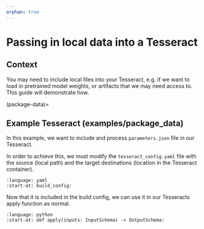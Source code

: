 ```yaml
---
orphan: true
---
```


# Passing in local data into a Tesseract

## Context
You may need to include local files into your Tesseract, e.g. if we want to load in pretrained model weights, or artifacts that we may need access to. This guide will demonstrate how.

(package-data)=
## Example Tesseract (examples/package_data)

In this example, we want to include and process `parameters.json` file in our Tesseract.

In order to achieve this, we must modify the `tesseract_config.yaml` file with the source (local path) and the target destinations (location in the Tesseract container).

```{literalinclude} ../../../../examples/package_data/tesseract_config.yaml
:language: yaml
:start-at: build_config:
```

Now that it is included in the build config, we can use it in our Tesseracts apply function as normal.

```{literalinclude} ../../../../examples/package_data/tesseract_api.py
:language: python
:start-at: def apply(inputs: InputSchema) -> OutputSchema:
```
